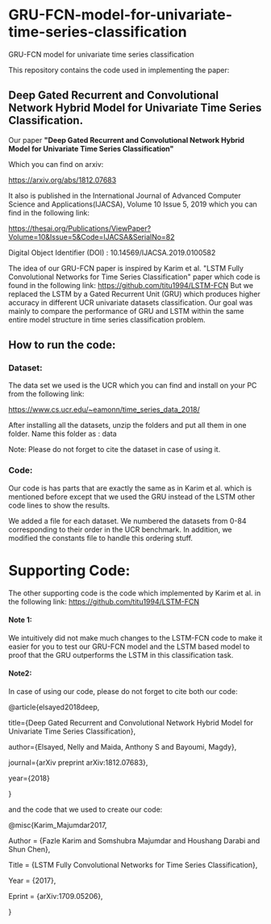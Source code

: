 # GRU-FCN-model-for-univariate-time-series-classification
GRU-FCN model for univariate time series classification


This repository contains the code used in implementing the paper:

## Deep Gated Recurrent and Convolutional Network Hybrid Model for Univariate Time Series Classification.

Our paper **"Deep Gated Recurrent and Convolutional Network Hybrid Model for Univariate Time Series Classification"** 

Which you can find on arxiv:

https://arxiv.org/abs/1812.07683

It also is published in the International Journal of Advanced Computer Science and Applications(IJACSA), Volume 10 Issue 5, 2019 which you can find in the following link:

https://thesai.org/Publications/ViewPaper?Volume=10&Issue=5&Code=IJACSA&SerialNo=82

Digital Object Identifier (DOI) : 10.14569/IJACSA.2019.0100582

The idea of our GRU-FCN paper is inspired by Karim et al. "LSTM Fully Convolutional Networks for Time Series Classification" paper which
code is found in the following link: https://github.com/titu1994/LSTM-FCN
But we replaced the LSTM by a Gated Recurrent Unit (GRU) which produces higher accuracy in different UCR univariate datasets classification. Our goal was mainly to compare the performance of GRU and LSTM within the same entire model structure in time series classification problem.

## How to run the code:
### Dataset:
The data set we used is the UCR which you can find and install on your PC from the following link:

https://www.cs.ucr.edu/~eamonn/time_series_data_2018/

After installing all the datasets, unzip the folders and put all them in one folder. Name this folder as : data

Note: Please do not forget to cite the dataset in case of using it.

### Code:
Our code is has parts that are exactly the same as in Karim et al. which is mentioned before except that we used the GRU instead of the LSTM other code lines to show the results.

We added a file for each dataset. We numbered the datasets from 0-84 corresponding to their order in the UCR benchmark.
In addition, we modified the constants file to handle this ordering stuff.

# Supporting Code:
The other supporting code is the code which implemented by Karim et al. in the following 
link: https://github.com/titu1994/LSTM-FCN


#### Note 1:
We intuitively did not make much changes to the LSTM-FCN code to make it easier for you to test our GRU-FCN model and the LSTM based model to proof that the GRU outperforms the LSTM in this classification task.


#### Note2:
In case of using our code, please do not forget to cite both our code:

@article{elsayed2018deep,

  title={Deep Gated Recurrent and Convolutional Network Hybrid Model for Univariate Time Series Classification},
  
  author={Elsayed, Nelly and Maida, Anthony S and Bayoumi, Magdy},
  
  journal={arXiv preprint arXiv:1812.07683},
  
  year={2018}
  
}


and the code that we used to create our code:

@misc{Karim_Majumdar2017,

Author = {Fazle Karim and Somshubra Majumdar and Houshang Darabi and Shun Chen},

Title = {LSTM Fully Convolutional Networks for Time Series Classification},

Year = {2017},

Eprint = {arXiv:1709.05206},

}
